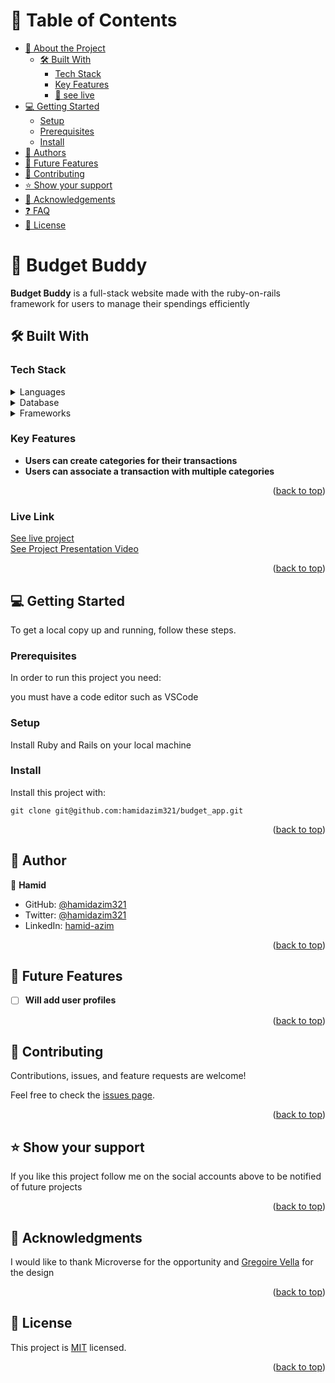 

# 📗 Table of Contents

- [📖 About the Project](#about-project)
  - [🛠 Built With](#built-with)
    - [Tech Stack](#tech-stack)
    - [Key Features](#key-features)
    - [🚀 see live](#live_link)
- [💻 Getting Started](#getting-started)
  - [Setup](#setup)
  - [Prerequisites](#prerequisites)
  - [Install](#install)
- [👥 Authors](#authors)
- [🔭 Future Features](#future-features)
- [🤝 Contributing](#contributing)
- [⭐️ Show your support](#support)
- [🙏 Acknowledgements](#acknowledgements)
- [❓ FAQ](#faq)
- [📝 License](#license)


# 📖 Budget Buddy <a name="about-project"></a>

**Budget Buddy** is a full-stack website made with the ruby-on-rails framework for users to manage their spendings efficiently

## 🛠 Built With <a name="built-with"></a>

### Tech Stack <a name="tech-stack"></a>

<details>
<summary>Languages</summary>
  <ul>
    <li><a href="https://www.ruby-lang.org/en/">Ruby</a></li>
  </ul>
  <ul>
    <li><a href="https://www.javascript.com/">JavaScript</a></li>
  </ul>
</details>
<details>
<summary>Database</summary>
  <ul>
    <li><a href="https://www.postgresql.org/">PostgreSQL</a></li>
  </ul>
</details>
<details>
<summary>Frameworks</summary>
  <ul>
    <li><a href="https://rubyonrails.org/">Ruby On Rails</a></li>
  </ul>
</details>


### Key Features <a name="key-features"></a>


- **Users can create categories for their transactions**
- **Users can associate a transaction with multiple categories**

<p align="right">(<a href="#readme-top">back to top</a>)</p>

### Live Link <a name="live_link"></a>

<a href="https://budgetbuddy-0lst.onrender.com">See live project</a><br/>
<a href="https://www.loom.com/share/d0c5e6972d66461e97c050670ce30db5?sid=1090e108-b736-44cc-9798-dacf5c9c68bc">See Project Presentation Video</a>

<p align="right">(<a href="#readme-top">back to top</a>)</p>



## 💻 Getting Started <a name="getting-started"></a>

To get a local copy up and running, follow these steps.

### Prerequisites

In order to run this project you need:

you must have a code editor such as VSCode

### Setup

Install Ruby and Rails on your local machine 

### Install

Install this project with:

```git clone git@github.com:hamidazim321/budget_app.git```

<p align="right">(<a href="#readme-top">back to top</a>)</p>


## 👤 Author <a name="authors"></a>

🧔 **Hamid**

- GitHub: [@hamidazim321](https://github.com/hamidazim321)
- Twitter: [@hamidazim321](https://twitter.com/hamidazim321)
- LinkedIn: [hamid-azim](https://www.linkedin.com/in/hamid-azim)

<p align="right">(<a href="#readme-top">back to top</a>)</p>


## 🔭 Future Features <a name="future-features"></a>

- [ ] **Will add user profiles**

<p align="right">(<a href="#readme-top">back to top</a>)</p>


## 🤝 Contributing <a name="contributing"></a>

Contributions, issues, and feature requests are welcome!

Feel free to check the [issues page](../../issues/).

<p align="right">(<a href="#readme-top">back to top</a>)</p>

## ⭐️ Show your support <a name="support"></a>

If you like this project follow me on the social accounts above to be notified of future projects

<p align="right">(<a href="#readme-top">back to top</a>)</p>


## 🙏 Acknowledgments <a name="acknowledgements"></a>

I would like to thank Microverse for the opportunity and [Gregoire Vella](https://www.behance.net/gregoirevella) for the design

<p align="right">(<a href="#readme-top">back to top</a>)</p>


## 📝 License <a name="license"></a>

This project is [MIT](./LICENSE) licensed.

<p align="right">(<a href="#readme-top">back to top</a>)</p>
